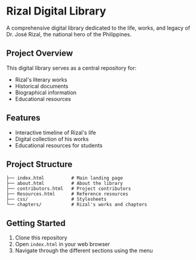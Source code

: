 # Rizal Digital Library

A comprehensive digital library dedicated to the life, works, and legacy of Dr. José Rizal, the national hero of the Philippines.

## Project Overview

This digital library serves as a central repository for:
- Rizal's literary works
- Historical documents
- Biographical information
- Educational resources

## Features

- Interactive timeline of Rizal's life
- Digital collection of his works
- Educational resources for students

## Project Structure

```
├── index.html          # Main landing page
├── about.html          # About the library
├── contributors.html   # Project contributors
├── Resources.html      # Reference resources
├── css/                # Stylesheets
└── chapters/           # Rizal's works and chapters
```

## Getting Started

1. Clone this repository
2. Open `index.html` in your web browser
3. Navigate through the different sections using the menu

